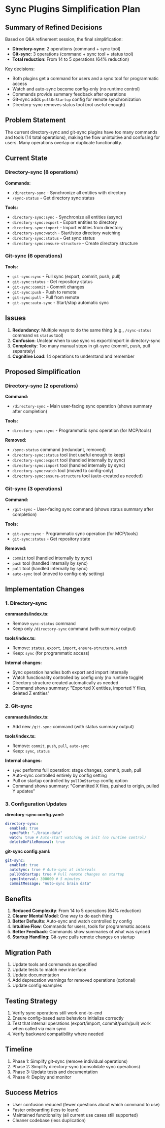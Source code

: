 # Sync Plugins Simplification Plan

## Summary of Refined Decisions

Based on Q&A refinement session, the final simplification:

- **Directory-sync**: 2 operations (command + sync tool)
- **Git-sync**: 3 operations (command + sync tool + status tool)
- **Total reduction**: From 14 to 5 operations (64% reduction)

Key decisions:
- Both plugins get a command for users and a sync tool for programmatic access
- Watch and auto-sync become config-only (no runtime control)
- Commands provide summary feedback after operations
- Git-sync adds `pullOnStartup` config for remote synchronization
- Directory-sync removes status tool (not useful enough)

## Problem Statement

The current directory-sync and git-sync plugins have too many commands and tools (14 total operations), making the flow unintuitive and confusing for users. Many operations overlap or duplicate functionality.

## Current State

### Directory-sync (8 operations)

**Commands:**

- `/directory-sync` - Synchronize all entities with directory
- `/sync-status` - Get directory sync status

**Tools:**

- `directory-sync:sync` - Synchronize all entities (async)
- `directory-sync:export` - Export entities to directory
- `directory-sync:import` - Import entities from directory
- `directory-sync:watch` - Start/stop directory watching
- `directory-sync:status` - Get sync status
- `directory-sync:ensure-structure` - Create directory structure

### Git-sync (6 operations)

**Tools:**

- `git-sync:sync` - Full sync (export, commit, push, pull)
- `git-sync:status` - Get repository status
- `git-sync:commit` - Commit changes
- `git-sync:push` - Push to remote
- `git-sync:pull` - Pull from remote
- `git-sync:auto-sync` - Start/stop automatic sync

## Issues

1. **Redundancy**: Multiple ways to do the same thing (e.g., `/sync-status` command vs `status` tool)
2. **Confusion**: Unclear when to use sync vs export/import in directory-sync
3. **Complexity**: Too many manual steps in git-sync (commit, push, pull separately)
4. **Cognitive Load**: 14 operations to understand and remember

## Proposed Simplification

### Directory-sync (2 operations)

**Command:**

- `/directory-sync` - Main user-facing sync operation (shows summary after completion)

**Tools:**

- `directory-sync:sync` - Programmatic sync operation (for MCP/tools)

**Removed:**

- `/sync-status` command (redundant, removed)
- `directory-sync:status` tool (not useful enough to keep)
- `directory-sync:export` tool (handled internally by sync)
- `directory-sync:import` tool (handled internally by sync)
- `directory-sync:watch` tool (moved to config-only)
- `directory-sync:ensure-structure` tool (auto-created as needed)

### Git-sync (3 operations)

**Command:**

- `/git-sync` - User-facing sync command (shows status summary after completion)

**Tools:**

- `git-sync:sync` - Programmatic sync operation (for MCP/tools)
- `git-sync:status` - Get repository state

**Removed:**

- `commit` tool (handled internally by sync)
- `push` tool (handled internally by sync)
- `pull` tool (handled internally by sync)
- `auto-sync` tool (moved to config-only setting)

## Implementation Changes

### 1. Directory-sync

**commands/index.ts:**

- Remove `sync-status` command
- Keep only `/directory-sync` command (with summary output)

**tools/index.ts:**

- Remove: `status`, `export`, `import`, `ensure-structure`, `watch`
- Keep: `sync` (for programmatic access)

**Internal changes:**

- Sync operation handles both export and import internally
- Watch functionality controlled by config only (no runtime toggle)
- Directory structure created automatically as needed
- Command shows summary: "Exported X entities, imported Y files, deleted Z entities"

### 2. Git-sync

**commands/index.ts:**

- Add new `/git-sync` command (with status summary output)

**tools/index.ts:**

- Remove: `commit`, `push`, `pull`, `auto-sync`
- Keep: `sync`, `status`

**Internal changes:**

- `sync` performs full operation: stage changes, commit, push, pull
- Auto-sync controlled entirely by config setting
- Pull on startup controlled by `pullOnStartup` config option
- Command shows summary: "Committed X files, pushed to origin, pulled Y updates"

### 3. Configuration Updates

**directory-sync config.yaml:**

```yaml
directory-sync:
  enabled: true
  syncPath: "./brain-data"
  watch: true # Auto-start watching on init (no runtime control)
  deleteOnFileRemoval: true
```

**git-sync config.yaml:**

```yaml
git-sync:
  enabled: true
  autoSync: true # Auto-sync at intervals
  pullOnStartup: true # Pull remote changes on startup
  syncInterval: 300000 # 5 minutes
  commitMessage: "Auto-sync brain data"
```

## Benefits

1. **Reduced Complexity**: From 14 to 5 operations (64% reduction)
2. **Clearer Mental Model**: One way to do each thing
3. **Better Defaults**: Auto-sync and watch controlled by config
4. **Intuitive Flow**: Commands for users, tools for programmatic access
5. **Better Feedback**: Commands show summaries of what was synced
6. **Startup Handling**: Git-sync pulls remote changes on startup

## Migration Path

1. Update tools and commands as specified
2. Update tests to match new interface
3. Update documentation
4. Add deprecation warnings for removed operations (optional)
5. Update config examples

## Testing Strategy

1. Verify sync operations still work end-to-end
2. Ensure config-based auto behaviors initialize correctly
3. Test that internal operations (export/import, commit/push/pull) work when called via main sync
4. Verify backward compatibility where needed

## Timeline

1. Phase 1: Simplify git-sync (remove individual operations)
2. Phase 2: Simplify directory-sync (consolidate sync operations)
3. Phase 3: Update tests and documentation
4. Phase 4: Deploy and monitor

## Success Metrics

- User confusion reduced (fewer questions about which command to use)
- Faster onboarding (less to learn)
- Maintained functionality (all current use cases still supported)
- Cleaner codebase (less duplication)
